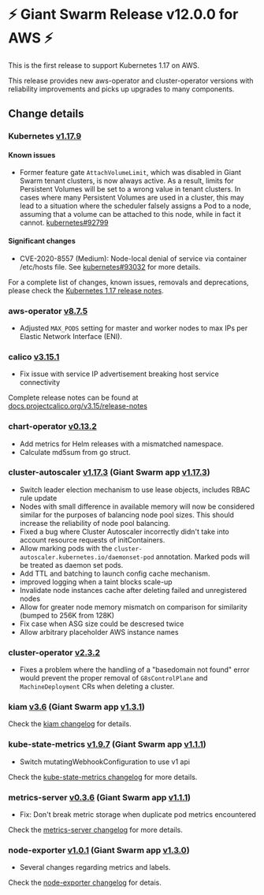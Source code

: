 # :zap: Giant Swarm Release v12.0.0 for AWS :zap:

This is the first release to support Kubernetes 1.17 on AWS.

This release provides new aws-operator and cluster-operator versions with reliability improvements and picks up upgrades to many components.

## Change details

### Kubernetes [v1.17.9](https://github.com/kubernetes/kubernetes/releases/tag/v1.17.9)

#### Known issues

- Former feature gate `AttachVolumeLimit`, which was disabled in Giant Swarm tenant clusters, is now always active. As a result, limits for Persistent Volumes will be set to a wrong value in tenant clusters. In cases where many Persistent Volumes are used in a cluster, this may lead to a situation where the scheduler falsely assigns a Pod to a node, assuming that a volume can be attached to this node, while in fact it cannot. [kubernetes#92799](https://github.com/kubernetes/kubernetes/issues/92799)

#### Significant changes

- CVE-2020-8557 (Medium): Node-local denial of service via container /etc/hosts file. See [kubernetes#93032](https://github.com/kubernetes/kubernetes/issues/93032) for more details.

For a complete list of changes, known issues, removals and deprecations, please check the [Kubernetes 1.17 release notes](https://github.com/kubernetes/kubernetes/blob/master/CHANGELOG/CHANGELOG-1.17.md).

### aws-operator [v8.7.5](https://github.com/giantswarm/aws-operator/blob/master/CHANGELOG.md#875---2020-07-30)

- Adjusted `MAX_PODS` setting for master and worker nodes to max IPs per Elastic Network Interface (ENI).

### calico [v3.15.1](https://github.com/projectcalico/calico/releases/tag/v3.15.1)

- Fix issue with service IP advertisement breaking host service connectivity

Complete release notes can be found at [docs.projectcalico.org/v3.15/release-notes](https://docs.projectcalico.org/v3.15/release-notes/)

### chart-operator [v0.13.2](https://github.com/giantswarm/chart-operator/blob/v0.13.2/CHANGELOG.md#v0132-2020-06-23)

- Add metrics for Helm releases with a mismatched namespace.
- Calculate md5sum from go struct.

### cluster-autoscaler [v1.17.3](https://github.com/kubernetes/autoscaler/releases/tag/cluster-autoscaler-1.17.3) (Giant Swarm app [v1.17.3](https://github.com/giantswarm/cluster-autoscaler-app/blob/master/CHANGELOG.md#1173---2020-07-30))

- Switch leader election mechanism to use lease objects, includes RBAC rule update
- Nodes with small difference in available memory will now be considered similar for the purposes of balancing node pool sizes. This should increase the reliability of node pool balancing.
- Fixed a bug where Cluster Autoscaler incorrectly didn't take into account resource requests of initContainers.
- Allow marking pods with the `cluster-autoscaler.kubernetes.io/daemonset-pod` annotation. Marked pods will be treated as daemon set pods.
- Add TTL and batching to launch config cache mechanism.
- improved logging when a taint blocks scale-up
- Invalidate node instances cache after deleting failed and unregistered nodes
- Allow for greater node memory mismatch on comparison for similarity (bumped to 256K from 128K)
- Fix case when ASG size could be descresed twice
- Allow arbitrary placeholder AWS instance names

### cluster-operator [v2.3.2](https://github.com/giantswarm/cluster-operator/blob/master/CHANGELOG.md#232---2020-07-31)

- Fixes a problem where the handling of a "basedomain not found" error would prevent the proper removal of `G8sControlPlane` and `MachineDeployment` CRs when deleting a cluster.

### kiam [v3.6](https://github.com/uswitch/kiam/blob/master/CHANGELOG.md#v36) (Giant Swarm app [v1.3.1](https://github.com/giantswarm/kiam-app/blob/master/CHANGELOG.md#131---2020-07-23))

Check the [kiam changelog](https://github.com/uswitch/kiam/blob/master/CHANGELOG.md#v36) for details.

### kube-state-metrics [v1.9.7](https://github.com/kubernetes/kube-state-metrics/blob/master/CHANGELOG.md#v197--2020-05-24) (Giant Swarm app [v1.1.1](https://github.com/giantswarm/kube-state-metrics-app/blob/master/CHANGELOG.md#111---2020-07-22))

- Switch mutatingWebhookConfiguration to use v1 api

Check the [kube-state-metrics changelog](https://github.com/kubernetes/kube-state-metrics/releases/tag/v1.9.7) for more details.

### metrics-server [v0.3.6](https://github.com/kubernetes-sigs/metrics-server/releases/tag/v0.3.6) (Giant Swarm app [v1.1.1](https://github.com/giantswarm/metrics-server-app/blob/master/CHANGELOG.md#111---2020-07-23))

- Fix: Don't break metric storage when duplicate pod metrics encountered

Check the [metrics-server changelog](https://github.com/kubernetes-sigs/metrics-server/releases) for more details.

### node-exporter [v1.0.1](https://github.com/prometheus/node_exporter/blob/master/CHANGELOG.md#101--2020-06-15) (Giant Swarm app [v1.3.0](https://github.com/giantswarm/node-exporter-app/blob/master/CHANGELOG.md#130---2020-07-23))

- Several changes regarding metrics and labels.

Check the [node-exporter changelog](https://github.com/prometheus/node_exporter/blob/master/CHANGELOG.md#101--2020-06-15) for detais.
